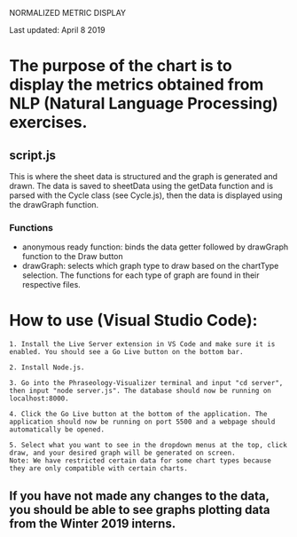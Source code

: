 NORMALIZED METRIC DISPLAY

Last updated: April 8 2019

# The purpose of the chart is to display the metrics obtained from NLP (Natural Language Processing) exercises. 

## script.js
This is where the sheet data is structured and the graph is generated and drawn. The data is saved to sheetData using the getData function and is parsed with the Cycle class (see Cycle.js), then the data is displayed using the drawGraph function.

### Functions
- anonymous ready function: binds the data getter followed by drawGraph function to the Draw button
- drawGraph: selects which graph type to draw based on the chartType selection. The functions for each type of graph are found in their respective files.

# How to use (Visual Studio Code):
    1. Install the Live Server extension in VS Code and make sure it is enabled. You should see a Go Live button on the bottom bar.

    2. Install Node.js.

    3. Go into the Phraseology-Visualizer terminal and input "cd server", then input "node server.js". The database should now be running on localhost:8000.

    4. Click the Go Live button at the bottom of the application. The application should now be running on port 5500 and a webpage should automatically be opened.

    5. Select what you want to see in the dropdown menus at the top, click draw, and your desired graph will be generated on screen. 
    Note: We have restricted certain data for some chart types because they are only compatible with certain charts.

 ## If you have not made any changes to the data, you should be able      to see graphs plotting data from the Winter 2019 interns.